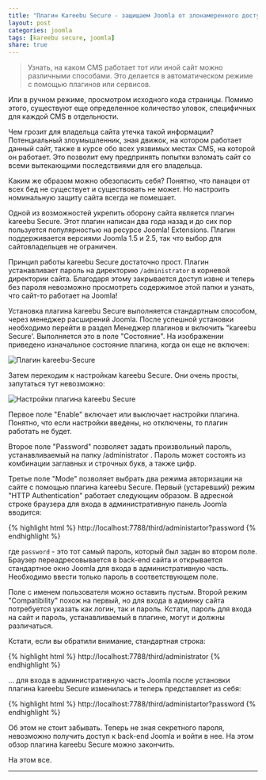 ```yaml
---
title: "Плагин Kareebu Secure - защищаем Joomla от злонамеренного доступа"
layout: post
categories: joomla
tags: [kareebu secure, joomla]
share: true
---
```


> Узнать, на каком CMS работает тот или иной сайт можно различными способами. Это делается в автоматическом режиме с помощью плагинов или сервисов.

Или в ручном режиме, просмотром исходного кода страницы. Помимо этого, существуют еще определенное количество уловок, специфичных для каждой CMS в отдельности.

Чем грозит для владельца сайта утечка такой информации? Потенциальный злоумышленник, зная движок, на котором работает данный сайт, также в курсе обо всех уязвимых местах CMS, на которой он работает. Это позволит ему предпринять попытки взломать сайт со всеми вытекающими последствиями для его владельца.

Каким же образом можно обезопасить себя? Понятно, что панацеи от всех бед не существует и существовать не может. Но настроить номинальную защиту сайта всегда не помешает.

Одной из возможностей укрепить оборону сайта является плагин kareebu Secure. Этот плагин написан два года назад и до сих пор пользуется популярностью на ресурсе Joomla! Extensions. Плагин поддерживается версиями Joomla 1.5 и 2.5, так что выбор для сайтовладельцев не ограничен.

Принцип работы kareebu Secure достаточно прост. Плагин устанавливает пароль на директорию `/administrator` в корневой директории сайта. Благодаря этому закрывается доступ извне и теперь без пароля невозможно просмотреть содержимое этой папки и узнать, что сайт-то работает на Joomla!

Установка плагина kareebu Secure выполняется стандартным способом, через менеджер расширений Joomla. После успешной установки необходимо перейти в раздел Менеджер плагинов и включить "kareebu Secure'. Выполняется это в поле "Состояние". На изображении приведено изначальное состояние плагина, когда он еще не включен:

![Плагин kareebu-Secure]({{site.url}}/images/uploads/2013/11/kareebu-Secure-plugin.png)

Затем переходим к настройкам kareebu Secure. Они очень просты, запутаться тут невозможно:

![Настройки плагина kareebu Secure]({{site.url}}/images/uploads/2013/11/kareebu-Secure-settings.png)

Первое поле "Enable" включает или выключает настройки плагина. Понятно, что если настройки введены, но отключены, то плагин работать не будет.

Второе поле "Password" позволяет задать произвольный пароль, устанавливаемый на папку /administrator . Пароль может состоять из комбинации заглавных и строчных букв, а также цифр.

Третье поле "Mode" позволяет выбрать два режима авторизации на сайте с помощью плагина kareebu Secure. Первый (устаревший) режим "HTTP Authentication" работает следующим образом. В адресной строке браузера для входа в административную панель Joomla вводится:

{% highlight html %}
http://localhost:7788/third/administartor?password
{% endhighlight %}

где `password` - это тот самый пароль, который был задан во втором поле. Браузер переадресовывается в back-end сайта и открывается стандартное окно Joomla для входа в административную часть. Необходимо ввести только пароль в соответствующем поле.

Поле с именем пользователя можно оставить пустым. Второй режим "Compatibility" похож на первый, но для входа в админку сайта потребуется указать как логин, так и пароль. Кстати, пароль для входа на сайт и пароль, устанавливаемый в плагине, могут и должны различаться.

Кстати, если вы обратили внимание, стандартная строка:

{% highlight html %}
http://localhost:7788/third/administrator
{% endhighlight %}

... для входа в административную часть Joomla после установки плагина kareebu Secure изменилась и теперь представляет из себя:

{% highlight html %}
http://localhost:7788/third/administartor?password
{% endhighlight %}

Об этом не стоит забывать. Теперь не зная секретного пароля, невозможно получить доступ к back-end Joomla и войти в нее. На этом обзор плагина kareebu Secure можно закончить.

На этом все.

---